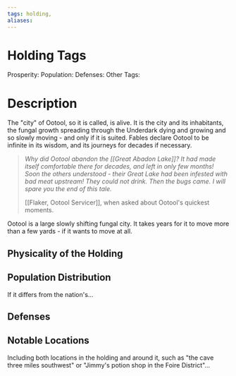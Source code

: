 ```yaml
---
tags: holding,
aliases:
---
```


# Holding Tags
Prosperity: 
Population:
Defenses:
Other Tags:

# Description
The "city" of Ootool, so it is called, is alive. It is the city and its inhabitants, the fungal growth spreading through the Underdark dying and growing and so slowly moving - and only if it is suited. Fables declare Ootool to be infinite in its wisdom, and its journeys for decades if necessary.

> *Why did Ootool abandon the [[Great Abadon Lake]]? It had made itself comfortable there for decades, and left in only few months! Soon the others understood - their Great Lake had been infested with bad meat upstream! They could not drink. Then the bugs came. I will spare you the end of this tale.*
> 
> [[Flaker, Ootool Servicer]], when asked about Ootool's quickest moments.

Ootool is a large slowly shifting fungal city. It takes years for it to move more than a few yards - if it wants to move at all.
## Physicality of the Holding

## Population Distribution
If it differs from the nation's...

## Defenses

## Notable Locations
Including both locations in the holding and around it, such as "the cave three miles southwest" or "Jimmy's potion shop in the Foire District"...

